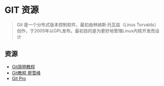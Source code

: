 # GIT 资源

> Git 是一个分布式版本控制软件，最初由林纳斯·托瓦兹（Linus Torvalds）创作，于2005年以GPL发布。最初目的是为更好地管理Linux内核开发而设计

## 资源

- [Git简明教程](http://rogerdudler.github.io/git-guide/index.zh.html)
- [Git教程 廖雪峰](http://www.liaoxuefeng.com/wiki/0013739516305929606dd18361248578c67b8067c8c017b000)
- [Git Pro](http://rogerdudler.github.io/git-guide/index.zh.html)
